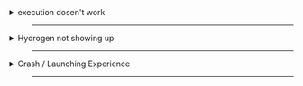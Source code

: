 <details>
  <summary>execution dosen't work</summary>

> ___

> - test script
> ```lua
> loadstring(game:HttpGet("https://raw.githubusercontent.com/EdgeIY/infiniteyield/master/source", true))()
> ```
> ___
/
> ___
> Use a VPN

</details>

> -----

<details>
  <summary>Hydrogen not showing up</summary>

> ___

> join a game
> ___
/
> ___
> Make sure roblox has storage permissions given
> ___
/
> ___
> Use a VPN (if no work try different servers)
/
> Use a dns (dns.google)
/
> ___
> Re-install Roblox (client.apk)
>

</details>

> ------

<details>
  <summary>Crash / Launching Experience</summary>

> ___

> Open Settings
>
> About Phone
>
> Click On Build Number 7 times
>
> find developer options
>
> find these two options and enable them
>
> "Show all ANRs",
> "Always show crash dialogue"
>
> You can play now
> ___
/
> ___
> Clear Roblox App data
> ___
/
> ___
> Re-install Roblox (client.apk)
> ___
/
> ___
> Grant Roblox Storage Permissions

</details>

> ------
